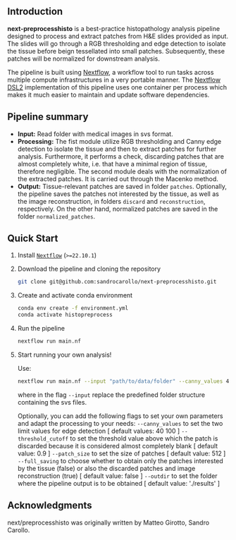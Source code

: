 ## Introduction

**next-preprocesshisto** is a best-practice histopathology analysis pipeline designed to process and extract patches from H&E slides provided as input. The slides will go through a RGB thresholding and edge detection to isolate the tissue before beign tessellated into small patches. Subsequently, these patches will be normalized for downstream analysis.

The pipeline is built using [Nextflow](https://www.nextflow.io), a workflow tool to run tasks across multiple compute infrastructures in a very portable manner. The [Nextflow DSL2](https://www.nextflow.io/docs/latest/dsl2.html) implementation of this pipeline uses one container per process which makes it much easier to maintain and update software dependencies.


## Pipeline summary

* **Input:** Read folder with medical images in svs format.
* **Processing:** The fist module utilize RGB thresholding and Canny edge detection to isolate the tissue and then to extract patches for further analysis. Furthermore, it performs a check, discarding patches that are almost completely white, i.e. that have a minimal region of tissue, therefore negligible. The second module deals with the normalization of the extracted patches. It is carried out through the Macenko method.
* **Output:** Tissue-relevant patches are saved in folder `patches`. Optionally, the pipeline saves the patches not interested by the tissue, as well as the image reconstruction, in folders `discard` and `reconstruction`, respectively. On the other hand, normalized patches are saved in the folder `normalized_patches`.

## Quick Start

1. Install [`Nextflow`](https://www.nextflow.io/docs/latest/getstarted.html#installation) (`>=22.10.1`)

2. Download the pipeline and cloning the repository

   ```bash
   git clone git@github.com:sandrocarollo/next-preprocesshisto.git
   ```

3. Create and activate conda environment

   ```bash
   conda env create -f environment.yml
   conda activate histopreprocess
   ```

4. Run the pipeline

   ```bash
   nextflow run main.nf 
   ```

5. Start running your own analysis!

   Use:
   ```bash
   nextflow run main.nf --input "path/to/data/folder" --canny_values 40 100 --threshold_cutoff 0.9 --patch_size 512 --full_saving false --outdir './results'
   ```
   where in the flag `--input` replace the predefined folder structure containing the svs files. 

   Optionally, you can add the following flags to set your own parameters and adapt the processing to your needs:
   `--canny_values` to set the two limit values for edge detection [ default values: 40 100 ]
   `--threshold_cutoff` to set the threshold value above which the patch is discarded because it is considered almost completely blank [ default value: 0.9 ]
   `--patch_size` to set the size of patches [ default value: 512 ]
   `--full_saving` to choose whether to obtain only the patches interested by the tissue (false) or also the discarded patches and image reconstruction (true) [ default value: false ]
   `--outdir` to set the folder where the pipeline output is to be obtained [ default value: './results' ]


## Acknowledgments

next/preprocesshisto was originally written by Matteo Girotto, Sandro Carollo.

